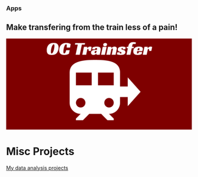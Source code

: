 ### Apps

## Make transfering from the train less of a pain!
[![OC Trainsfer Logo](images/Feature.png "OC Trainsfer")](OCtrainsfer)

# Misc Projects

[My data analysis projects](Projects/index.html)
